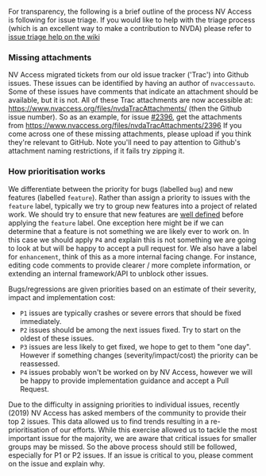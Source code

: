 For transparency, the following is a brief outline of the process NV Access is following for issue triage.
If you would like to help with the triage process (which is an excellent way to make a contribution to NVDA) please refer to [issue triage help on the wiki](https://github.com/nvaccess/nvda/wiki/Issue-triage-help)

### Missing attachments
NV Access migrated tickets from our old issue tracker ('Trac') into Github issues. These issues can be identified by having an author of `nvaccessauto`. Some of these issues have comments that indicate an attachment should be available, but it is not. All of these Trac attachments are now accessible at: https://www.nvaccess.org/files/nvdaTracAttachments/ (then the Github issue number). So as an example, for issue [#2396](https://github.com/nvaccess/nvda/issues/2396), get the attachments from https://www.nvaccess.org/files/nvdaTracAttachments/2396
If you come across one of these missing attachments, please upload if you think they're relevant to GitHub. Note you'll need to pay attention to Github's attachment naming restrictions, if it fails try zipping it.

### How prioritisation works
We differentiate between the priority for bugs (labelled `bug`) and new features (labelled `feature`). Rather than assign a priority to issues with the `feature` label, typically we try to group new features into a project of related work. We should try to ensure that new features are [well defined](https://github.com/nvaccess/nvda/wiki/Issue-triage-help#new-features-1) before applying the `feature` label. One exception here might be if we can determine that a feature is not something we are likely ever to work on. In this case we should apply `P4` and explain this is not something we are going to look at but will be happy to accept a pull request for. We also have a label for `enhancement`, think of this as a more internal facing change. For instance, editing code comments to provide clearer / more complete information, or extending an internal framework/API to unblock other issues.

Bugs/regressions are given priorities based on an estimate of their severity, impact and implementation cost:

- `P1` issues are typically crashes or severe errors that should be fixed immediately.
- `P2` issues should be among the next issues fixed. Try to start on the oldest of these issues.
- `P3` issues are less likely to get fixed, we hope to get to them "one day". However if something changes (severity/impact/cost) the priority can be reassessed.
- `P4` issues probably won't be worked on by NV Access, however we will be happy to provide implementation guidance and accept a Pull Request.

Due to the difficulty in assigning priorities to individual issues, recently (2019) NV Access has asked members of the community to provide their top 2 issues. This data allowed us to find trends resulting in a re-prioritisation of our efforts. While this exercise allowed us to tackle the most important issue for the majority, we are aware that critical issues for smaller groups may be missed. So the above process should still be followed, especially for P1 or P2 issues. If an issue is critical to you, please comment on the issue and explain why.
